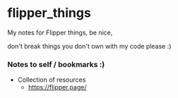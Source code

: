 # flipper_things
My notes for Flipper things, be nice, 

don't break things you don't own with my code please :)



### Notes to self / bookmarks :)

* Collection of resources
  * https://flipper.page/
